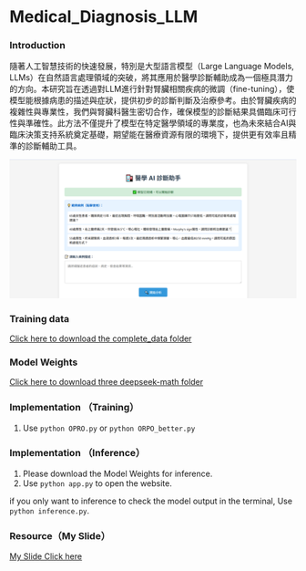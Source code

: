 # Medical_Diagnosis_LLM  

### Introduction  
隨著人工智慧技術的快速發展，特別是大型語言模型（Large Language Models, LLMs）在自然語言處理領域的突破，將其應用於醫學診斷輔助成為一個極具潛力的方向。本研究旨在透過對LLM進行針對腎臟相關疾病的微調（fine-tuning），使模型能根據病患的描述與症狀，提供初步的診斷判斷及治療參考。由於腎臟疾病的複雜性與專業性，我們與腎臟科醫生密切合作，確保模型的診斷結果具備臨床可行性與準確性。此方法不僅提升了模型在特定醫學領域的專業度，也為未來結合AI與臨床決策支持系統奠定基礎，期望能在醫療資源有限的環境下，提供更有效率且精準的診斷輔助工具。  

![image](https://github.com/Azure0413/Medical_Diagnosis_LLM/blob/main/src/model.png)  

### Training data  
[Click here to download the complete_data folder](https://drive.google.com/drive/folders/1xt8L3lgNJeakXneSL71Nk-NECKxhnXzP)  

### Model Weights  
[Click here to download three deepseek-math folder](https://drive.google.com/drive/folders/1xt8L3lgNJeakXneSL71Nk-NECKxhnXzP)  

### Implementation （Training） 
1. Use `python OPRO.py` or `python ORPO_better.py`  

### Implementation （Inference） 
1. Please download the Model Weights for inference.  
2. Use `python app.py` to open the website.  

if you only want to inference to check the model output in the terminal, Use `python inference.py`.

###  Resource（My Slide）    
[My Slide Click here](https://docs.google.com/presentation/d/1LieUY-IJSg18fvF3PCINxAdSzGjXkOjI0S_ZuxBNNuU/edit?usp=sharing)  
